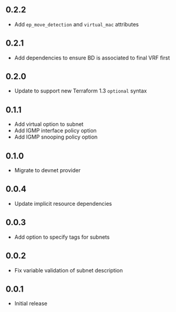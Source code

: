 ## 0.2.2

- Add `ep_move_detection` and `virtual_mac` attributes

## 0.2.1

- Add dependencies to ensure BD is associated to final VRF first

## 0.2.0

- Update to support new Terraform 1.3 `optional` syntax

## 0.1.1

- Add virtual option to subnet
- Add IGMP interface policy option
- Add IGMP snooping policy option

## 0.1.0

- Migrate to devnet provider

## 0.0.4

- Update implicit resource dependencies

## 0.0.3

- Add option to specify tags for subnets

## 0.0.2

- Fix variable validation of subnet description

## 0.0.1

- Initial release
